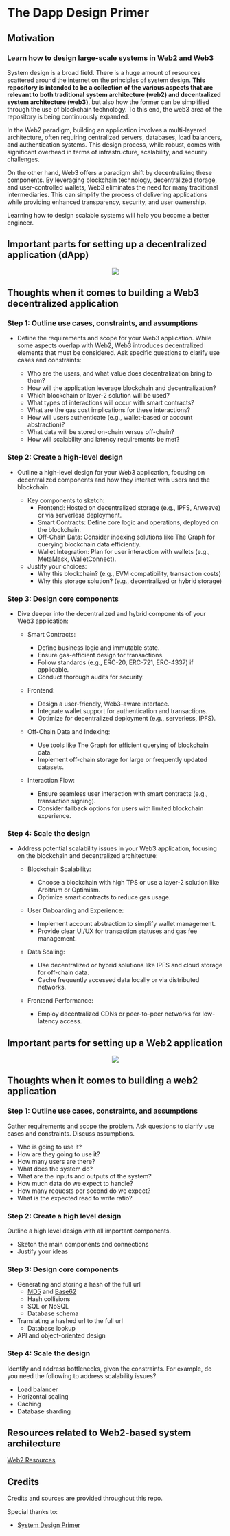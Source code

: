 
# The Dapp Design Primer
## Motivation
### Learn how to design large-scale systems in Web2 and Web3


System design is a broad field. There is a huge amount of resources scattered around the internet on the principles of system design. **This repository is intended to be a collection of the various aspects that are relevant to both traditional system architecture (web2) and decentralized system architecture (web3)**, but also how the former can be simplified through the use of blockchain technology. To this end, the web3 area of the repository is being continuously expanded.

In the Web2 paradigm, building an application involves a multi-layered architecture, often requiring centralized servers, databases, load balancers, and authentication systems. This design process, while robust, comes with significant overhead in terms of infrastructure, scalability, and security challenges.

On the other hand, Web3 offers a paradigm shift by decentralizing these components. By leveraging blockchain technology, decentralized storage, and user-controlled wallets, Web3 eliminates the need for many traditional intermediaries. This can simplify the process of delivering applications while providing enhanced transparency, security, and user ownership.

Learning how to design scalable systems will help you become a better engineer.

## Important parts for setting up a decentralized application (dApp)
<p align="center">
  <img src="images/diagram.png">
  <br/>
</p>

## Thoughts when it comes to building a Web3 decentralized application
### Step 1: Outline use cases, constraints, and assumptions

* Define the requirements and scope for your Web3 application. While some aspects overlap with Web2, Web3 introduces decentralized elements that must be considered. Ask specific questions to clarify use cases and constraints:

    * Who are the users, and what value does decentralization bring to them?
    * How will the application leverage blockchain and decentralization?
    * Which blockchain or layer-2 solution will be used?
    * What types of interactions will occur with smart contracts?
    * What are the gas cost implications for these interactions?
    * How will users authenticate (e.g., wallet-based or account abstraction)?
    * What data will be stored on-chain versus off-chain?
    * How will scalability and latency requirements be met?

### Step 2: Create a high-level design

* Outline a high-level design for your Web3 application, focusing on decentralized components and how they interact with users and the blockchain.

    * Key components to sketch:
        * Frontend: Hosted on decentralized storage (e.g., IPFS, Arweave) or via serverless deployment.
        * Smart Contracts: Define core logic and operations, deployed on the blockchain.
        * Off-Chain Data: Consider indexing solutions like The Graph for querying blockchain data efficiently.
        * Wallet Integration: Plan for user interaction with wallets (e.g., MetaMask, WalletConnect).
    * Justify your choices:
        * Why this blockchain? (e.g., EVM compatibility, transaction costs)
        * Why this storage solution? (e.g., decentralized or hybrid storage)

### Step 3: Design core components

* Dive deeper into the decentralized and hybrid components of your Web3 application:

    * Smart Contracts:
        * Define business logic and immutable state.
        * Ensure gas-efficient design for transactions.
        * Follow standards (e.g., ERC-20, ERC-721, ERC-4337) if applicable.
        * Conduct thorough audits for security.

    * Frontend:
        * Design a user-friendly, Web3-aware interface.
        * Integrate wallet support for authentication and transactions.
        * Optimize for decentralized deployment (e.g., serverless, IPFS).

    * Off-Chain Data and Indexing:
        * Use tools like The Graph for efficient querying of blockchain data.
        * Implement off-chain storage for large or frequently updated datasets.

    * Interaction Flow:
        * Ensure seamless user interaction with smart contracts (e.g., transaction signing).
        * Consider fallback options for users with limited blockchain experience.

### Step 4: Scale the design

* Address potential scalability issues in your Web3 application, focusing on the blockchain and decentralized architecture:

    * Blockchain Scalability:
        * Choose a blockchain with high TPS or use a layer-2 solution like Arbitrum or Optimism.
        * Optimize smart contracts to reduce gas usage.

    * User Onboarding and Experience:
        * Implement account abstraction to simplify wallet management.
        * Provide clear UI/UX for transaction statuses and gas fee management.

    * Data Scaling:
        * Use decentralized or hybrid solutions like IPFS and cloud storage for off-chain data.
        * Cache frequently accessed data locally or via distributed networks.

    * Frontend Performance:
        * Employ decentralized CDNs or peer-to-peer networks for low-latency access.


## Important parts for setting up a Web2 application
<p align="center">
  <img src="images/jj3A5N8.png">
  <br/>
</p>


## Thoughts when it comes to building a web2 application
### Step 1: Outline use cases, constraints, and assumptions

Gather requirements and scope the problem.  Ask questions to clarify use cases and constraints.  Discuss assumptions.

* Who is going to use it?
* How are they going to use it?
* How many users are there?
* What does the system do?
* What are the inputs and outputs of the system?
* How much data do we expect to handle?
* How many requests per second do we expect?
* What is the expected read to write ratio?

### Step 2: Create a high level design

Outline a high level design with all important components.

* Sketch the main components and connections
* Justify your ideas

### Step 3: Design core components

* Generating and storing a hash of the full url
    * [MD5](solutions/system_design/pastebin/README.md) and [Base62](solutions/system_design/pastebin/README.md)
    * Hash collisions
    * SQL or NoSQL
    * Database schema
* Translating a hashed url to the full url
    * Database lookup
* API and object-oriented design

### Step 4: Scale the design

Identify and address bottlenecks, given the constraints.  For example, do you need the following to address scalability issues?

* Load balancer
* Horizontal scaling
* Caching
* Database sharding

## Resources related to Web2-based system architecture
[Web2 Resources](Web2.md)

## Credits

Credits and sources are provided throughout this repo.

Special thanks to:

* [System Design Primer](https://github.com/donnemartin/system-design-primer)


